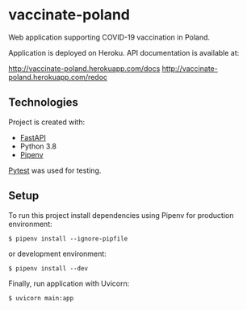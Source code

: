 # vaccinate-poland

Web application supporting COVID-19 vaccination in Poland. 

Application is deployed on Heroku. API documentation is available at: 

http://vaccinate-poland.herokuapp.com/docs
http://vaccinate-poland.herokuapp.com/redoc
	
## Technologies
Project is created with:
* [FastAPI](https://fastapi.tiangolo.com/)
* Python 3.8
* [Pipenv](https://github.com/pypa/pipenv)

[Pytest](https://docs.pytest.org/en/6.2.x/) was used for testing.
	
## Setup
To run this project install dependencies using Pipenv for production environment:
```
$ pipenv install --ignore-pipfile
```

or development environment:
```
$ pipenv install --dev
```

Finally, run application with Uvicorn:
```
$ uvicorn main:app
```
